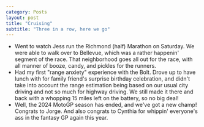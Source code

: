 ```yaml
---
category: Posts
layout: post
title: "Cruising"
subtitle: "Three in a row, here we go"
---
```

- Went to watch Jess run the Richmond (half) Marathon on Saturday. We were able to walk over to Bellevue, which was a rather happenin' segment of the race. That neighborhood goes all out for the race, with all manner of booze, candy, and pickles for the runners.
- Had my first "range anxiety" experience with the Bolt. Drove up to have lunch with for family friend's surprise birthday celebration, and didn't take into account the range estimation being based on our usual city driving and not so much for highway driving. We still made it there and back with a whopping 15 miles left on the battery, so no big deal!
- Well, the 2024 MotoGP season has ended, and we've got a new champ! Congrats to Jorge. And also congrats to Cynthia for whippin' everyone's ass in the fantasy GP again this year. 
